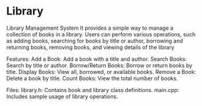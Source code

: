 # Library
Library Management System
It provides a simple way to manage a collection of books in a library. Users can perform various operations, such as adding books, searching for books by title or author, borrowing and returning books, removing books, and viewing details of the library

Features:
Add a Book: Add a book with a title and author.
Search Books: Search by title or author.
Borrow/Return Books: Borrow or return books by title.
Display Books: View all, borrowed, or available books.
Remove a Book: Delete a book by title.
Count Books: View the total number of books.

Files:
library.h: Contains book and library class definitions.
main.cpp: Includes sample usage of library operations.
